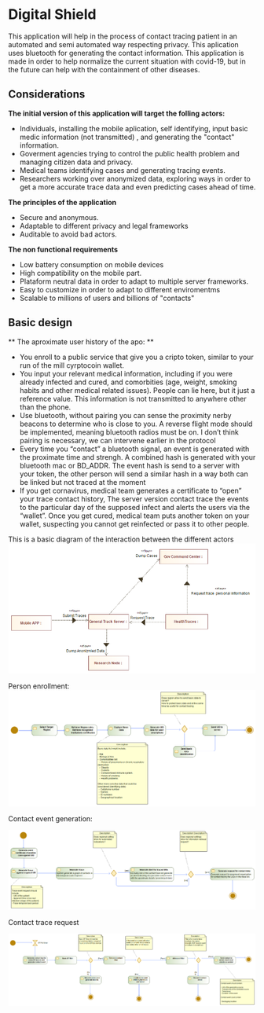 # Digital Shield

This application will help in the process of contact tracing patient in an automated and semi automated way respecting privacy. This aplication uses bluetooth for generating the contact information. 
This application is made in order to help normalize the current situation with covid-19, but in the future can help with the containment of other diseases.

## Considerations

**The initial version of this application will target the folling actors:**
- Individuals, installing the mobile aplication, self identifying, input basic medic information (not transmitted) ,  and generating the "contact" information. 
- Goverment agencies trying to control the public health problem and managing citizen data and privacy. 
- Medical teams identifying cases and generating tracing events. 
- Researchers working over anonymized data, exploring ways in order to get a more accurate trace data and even predicting cases ahead of time. 

**The principles of the application** 
- Secure and anonymous. 
- Adaptable to different privacy and legal frameworks
- Auditable to avoid bad actors. 

**The non functional requirements**
- Low battery consumption on mobile devices
- High compatibility on the mobile part. 
- Plataform neutral data in order to adapt to multiple server frameworks. 
- Easy to customize in order to adapt to different enviromentms 
- Scalable to millions of users and billions of "contacts"
## Basic design

** The aproximate user history of the apo: **
- You enroll to a public service that give you a cripto token, similar to your run of the mill cyrptocoin wallet.
-  You input your relevant medical information, including if you were already infected and cured, and comorbities (age, weight, smoking habits and other medical related issues). People can lie here, but it just a reference value. This information is not transmitted to anywhere other than the phone.
-  Use bluetooth, without pairing you can sense the proximity nerby beacons to determine who is close to you. A reverse flight mode should be implemented, meaning bluetooth radios must be on. I don’t think pairing is necessary, we can intervene earlier in the protocol
-  Every time you “contact” a bluetooth signal, an event is generated with the proximate time and strengh. A combined hash is generated with your bluetooth mac or BD_ADDR. The event hash is send to a server with your token, the other person will send a similar hash in a way both can be linked but not traced at the moment
-  If you get cornavirus, medical team generates a certificate to “open” your trace contact history, The server version contact trace the events to the particular day of the supposed infect and alerts the users via the “wallet”.
Once you get cured, medical team puts another token on your wallet, suspecting you cannot get reinfected or pass it to other people.


This is a basic diagram of the interaction between the different actors
![Image of General Model](https://github.com/jotatsu/Digital-Shield/raw/master/Modelio/General%20Communication%20Model.png)

Person enrollment:
![Image of Contact trace request](https://github.com/jotatsu/Digital-Shield/blob/master/Modelio/Enrollment.png)

Contact event generation:

![Image of Contact trace request](https://github.com/jotatsu/Digital-Shield/blob/master/Modelio/Generate%20Trace.png)

Contact trace request

![Image of Contact trace request](https://github.com/jotatsu/Digital-Shield/blob/master/Modelio/Generate%20Contact.png)
